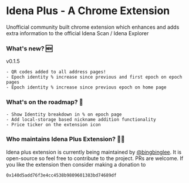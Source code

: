 # Idena Plus - A Chrome Extension
Unofficial community built chrome extension which enhances and adds extra information to the official Idena Scan / Idena Explorer

### What's new? 🆕
v0.1.5
```
- QR codes added to all address pages!
- Epoch identity % increase since previous and first epoch on epoch pages
- Epoch identity % increase since previous epoch on home page
```
### What's on the roadmap? 📍
```
- Show Identity breakdown in % on epoch page
- Add local-storage based nickname addition functionality
- Price ticker on the extension icon
```

### Who maintains Idena Plus Extension? 🙏🏼
Idena plus extension is currently being maintained by [@bingbinglee](https://github.com/bingbinglee/). It is open-source so feel free to contribute to the project. PRs are welcome. 
If you like the extension then consider making a donation to 

```0x140d5add76f3e4cc4538b9809601383bd74689df```

